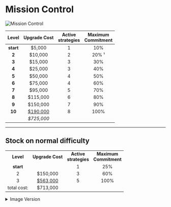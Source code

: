 # Mission Control
![Mission Control](https://wiki.kerbalspaceprogram.com/images/thumb/8/89/MC_Front.png/300px-MC_Front.png)  

| **Level** | **Upgrade Cost** | **Active <br />strategies** | **Maximum <br />Commitment** |
| :-------------: | :--------------------: | :-------------------------: | :--------------------------: |
| **start** | $5,000                 | 1                           | 10%                          |
| **2**     | $10,000                | 2                           | 20% ¹                        |
| **3**     | $15,000                | 3                           | 30%                          |
| **4**     | $25,000                | 3                           | 40%                          |
| **5**     | $50,000                | 4                           | 50%                          |
| **6**     | $75,000                | 4                           | 60%                          |
| **7**     | $95,000                | 5                           | 70%                          |
| **8**     | $115,000               | 6                           | 80%                          |
| **9**     | $150,000               | 7                           | 90%                          |
| **10**    | <u>$190,000</u>        | 8                           | 100%                         |
|                 | *$725,000*  |                             |                              |

------
## Stock on normal difficulty
|                 |                        |                             |                              |
| :-------------: | :--------------------: | :-------------------------: | :--------------------------: |
| **Level** | **Upgrade Cost** | **Active <br />strategies** | **Maximum <br />Commitment** |
| **start** |                        |              1              |             25%              |
|   2 |        $150,000        |              3              |             60%              |
|               3 |    <u>$563,000</u>     |              5              |             100%             |
|     total cost: |        $713,000        |                             |                              |

<details>
  <summary> Image Version</summary>
  <p> <a href="img/mission.png" target="_blank"><img src="img/mission.png" alt="img/mission.png"/></a></p>
</details>
